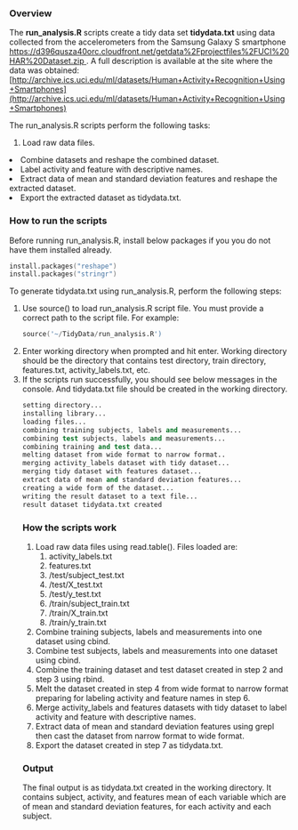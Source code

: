 ### Overview

The **run_analysis.R** scripts create a tidy data set **tidydata.txt** using data collected from the accelerometers from the Samsung Galaxy S smartphone [https://d396qusza40orc.cloudfront.net/getdata%2Fprojectfiles%2FUCI%20HAR%20Dataset.zip ](https://d396qusza40orc.cloudfront.net/getdata%2Fprojectfiles%2FUCI%20HAR%20Dataset.zip ).  A full description is available at the site where the data was obtained: [http://archive.ics.uci.edu/ml/datasets/Human+Activity+Recognition+Using+Smartphones](http://archive.ics.uci.edu/ml/datasets/Human+Activity+Recognition+Using+Smartphones)

The run_analysis.R scripts perform the following tasks:
<ol>
<li>Load raw data files.</ol>
<li>Combine datasets and reshape the combined dataset.</ol>
<li>Label activity and feature with descriptive names.</ol>
<li>Extract data of mean and standard deviation features and reshape the extracted dataset.</ol>
<li>Export the extracted dataset as tidydata.txt.</ol>


### How to run the scripts

Before running run_analysis.R, install below packages if you you do not have them installed already.

```S
install.packages("reshape")
install.packages("stringr")
```

To generate tidydata.txt using run_analysis.R, perform the following steps:

<ol>
<li>Use source() to load run_analysis.R script file. You must provide a correct path to the script file. For example:

```s
source('~/TidyData/run_analysis.R')
```
</li>

<li>Enter working directory when prompted and hit enter. Working directory should be the directory that contains test directory, train directory, features.txt, activity_labels.txt, etc.</li>

<li>If the scripts run successfully, you should see below messages in the console. And tidydata.txt file should be created in the working directory.

```s
setting directory...
installing library...
loading files...
combining training subjects, labels and measurements...
combining test subjects, labels and measurements...
combining training and test data...
melting dataset from wide format to narrow format..
merging activity_labels dataset with tidy dataset...
merging tidy dataset with features dataset...
extract data of mean and standard deviation features...
creating a wide form of the dataset...
writing the result dataset to a text file...
result dataset tidydata.txt created
```
</li>

### How the scripts work
<ol>
<li>Load raw data files using read.table(). Files loaded are:
<ol>
  <li> activity_labels.txt</li>
  <li> features.txt</li>
  <li> /test/subject_test.txt</li>
  <li> /test/X_test.txt</li> 
  <li> /test/y_test.txt</li>
  <li> /train/subject_train.txt</li>
  <li> /train/X_train.txt</li>
  <li> /train/y_train.txt</li>
</ol>
</li>
<li> Combine training subjects, labels and measurements into one dataset using cbind.</li>
<li> Combine test subjects, labels and measurements into one dataset using cbind.</li>
<li> Combine the training dataset and test dataset created in step 2 and step 3 using rbind.</li>
<li> Melt the dataset created in step 4 from wide format to narrow format preparing for labeling activity and feature names in step 6.</li>
<li> Merge activity_labels and features datasets with tidy dataset to label activity and feature with descriptive names.</li>
<li> Extract data of mean and standard deviation features using grepl then cast the dataset from narrow format to wide format.</li>
<li> Export the dataset created in step 7 as tidydata.txt.</li>
</ol>

### Output

The final output is as tidydata.txt created in the working directory. It contains subject, activity, and features mean of each variable which are of mean and standard deviation features, for each activity and each subject. 
